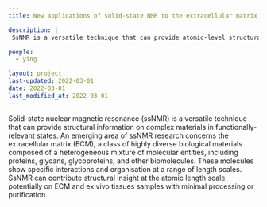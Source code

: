 ```yaml
---
title: New applications of solid-state NMR to the extracellular matrix

description: |
 SsNMR is a versatile technique that can provide atomic-level structural information on complex materials in functionally-relevant states, with unique advantages for investigating the extracellular matrix.

people:
  - ying

layout: project
last-updated: 2022-03-01
date: 2022-03-01
last_modified_at: 2022-03-01
---
```


Solid-state nuclear magnetic resonance (ssNMR) is a versatile technique that can provide structural information on complex materials in functionally-relevant states. An emerging area of ssNMR research concerns the extracellular matrix (ECM), a class of highly diverse biological materials composed of a heterogeneous mixture of molecular entities, including proteins, glycans, glycoproteins, and other biomolecules. These molecules show specific interactions and organisation at a range of length scales. SsNMR can contribute structural insight at the atomic length scale, potentially on ECM and ex vivo tissues samples with minimal processing or purification.